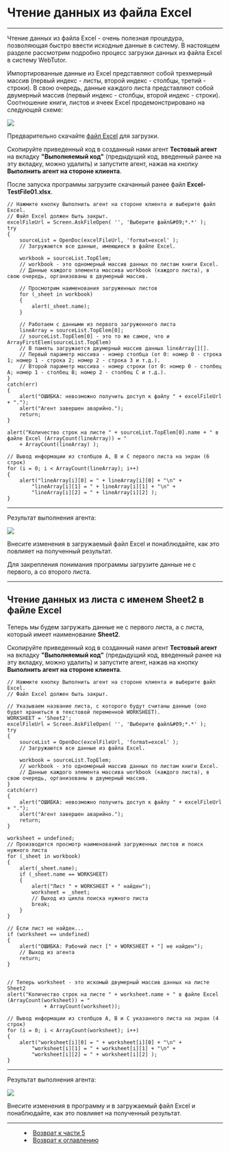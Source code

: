 # Чтение данных из файла Excel
***

Чтение данных из файла Excel - очень полезная процедура, позволяющая быстро ввести исходные данные в систему. В настоящем разделе рассмотрим подробно процесс загрузки данных из файла Excel в систему WebTutor.

Импортированные данные из Excel представляют собой трехмерный массив (первый индекс - листы, второй индекс - столбцы, третий - строки). В свою очередь, данные каждого листа представляют собой двумерный массив (первый индекс - столбцы, второй индекс - строки). Соотношение книги, листов и ячеек Excel продемонстрировано на следующей схеме: 

![](excel03.PNG)

Предварительно скачайте [файл Excel](Excel-TestFile01.xlsx) для загрузки.

Скопируйте приведенный код в созданный нами агент **Тестовый агент** на вкладку **"Выполняемый код"** (предыдущий код, введенный ранее на эту вкладку, можно удалить) и запустите агент, нажав на кнопку **Выполнить агент на стороне клиента**.

После запуска программы загрузите скачанный ранее файл **Excel-TestFile01.xlsx**.

    // Нажмите кнопку Выполнить агент на стороне клиента и выберите файл Excel.
    // Файл Excel должен быть закрыт.
    excelFileUrl = Screen.AskFileOpen( '', 'Выберите файл&#09;*.*' );
    try
    {
    	sourceList = OpenDoc(excelFileUrl, 'format=excel' );
     	// Загружаются все данные, имеющиеся в файле Excel.

     	workbook = sourceList.TopElem;
     	// workbook - это одномерный массив данных по листам книги Excel.
     	// Данные каждого элемента массива workbook (каждого листа), в свою очередь, организованы в двумерный массив.

     	// Просмотрим наименования загруженных листов
    	for (_sheet in workbook)
    	{
    		alert(_sheet.name);
     	}

    	// Работаем с данными из первого загруженного листа
    	lineArray = sourceList.TopElem[0];
     	// sourceList.TopElem[0] - это то же самое, что и ArrayFirstElem(sourceList.TopElem)
    	// В память загружается двумерный массив данных lineArray[][].
     	// Первый параметр массива - номер столбца (от 0: номер 0 - строка 1; номер 1 - строка 2; номер 2 - строка 3 и т.д.).
    	// Второй параметр массива - номер строки (от 0: номер 0 - столбец A; номер 1 - столбец B; номер 2 - столбец C и т.д.).
    }
    catch(err)
    {
    	alert("ОШИБКА: невозможно получить доступ к файлу " + excelFileUrl + ".");
    	alert("Агент завершен аварийно.");
    	return;
    } 

    alert("Количество строк на листе " + sourceList.TopElem[0].name + " в файле Excel (ArrayCount(lineArray)) = " 
		+ ArrayCount(lineArray) );

    // Вывод информации из столбцов A, B и С первого листа на экран (6 строк)
    for (i = 0; i < ArrayCount(lineArray); i++)
    {
    	alert("lineArray[i][0] = " + lineArray[i][0] + "\n" + 
    		"lineArray[i][1] = " + lineArray[i][1] + "\n" + 
    		"lineArray[i][2] = " + lineArray[i][2] );
    }

---

Результат выполнения агента:

![](excel01.PNG)

Внесите изменения в загружаемый файл Excel и понаблюдайте, как это повлияет на полученный результат.

Для закрепления понимания программы загрузите данные не с первого, а со второго листа.

---

## Чтение данных из листа с именем Sheet2 в файле Excel

Теперь мы будем загружать данные не с первого листа, а с листа, который имеет наименование **Sheet2**.

Скопируйте приведенный код в созданный нами агент **Тестовый агент** на вкладку **"Выполняемый код"** (предыдущий код, введенный ранее на эту вкладку, можно удалить) и запустите агент, нажав на кнопку **Выполнить агент на стороне клиента**.

	// Нажмите кнопку Выполнить агент на стороне клиента и выберите файл Excel.
	// Файл Excel должен быть закрыт.

	// Указываем название листа, с которого будут считаны данные (оно будет храниться в текстовой переменной WORKSHEET).
	WORKSHEET = 'Sheet2';
	excelFileUrl = Screen.AskFileOpen( '', 'Выберите файл&#09;*.*' );
	try
	{
		sourceList = OpenDoc(excelFileUrl, 'format=excel' );
		// Загружаются все данные из файла Excel.

		workbook = sourceList.TopElem;
		// workbook - это одномерный массив данных по листам книги Excel.
		// Данные каждого элемента массива workbook (каждого листа), в свою очередь, организованы в двумерный массив.
	}
	catch(err)
	{
		alert("ОШИБКА: невозможно получить доступ к файлу " + excelFileUrl + ".");
		alert("Агент завершен аварийно.");
		return;
	}

	worksheet = undefined;
	// Производится просмотр наименований загруженных листов и поиск нужного листа 
	for (_sheet in workbook)
	{
		alert(_sheet.name);
		if (_sheet.name == WORKSHEET)	
		{
			alert("Лист " + WORKSHEET + " найден");
			worksheet = _sheet;
			// Выход из цикла поиска нужного листа
			break;
		}
	}

	// Если лист не найден...
	if (worksheet == undefined)
	{
		alert("ОШИБКА: Рабочий лист [" + WORKSHEET + "] не найден");
		// Выход из агента
		return;
	}


	// Теперь worksheet - это искомый двумерный массив данных на листе Sheet2
	alert("Количество строк на листе " + worksheet.name + " в файле Excel (ArrayCount(worksheet)) = " 
        	    + ArrayCount(worksheet));

	// Вывод информации из столбцов A, B и С указанного листа на экран (4 строк)
	for (i = 0; i < ArrayCount(worksheet); i++)
	{
		alert("worksheet[i][0] = " + worksheet[i][0] + "\n" + 
			"worksheet[i][1] = " + worksheet[i][1] + "\n" + 
			"worksheet[i][2] = " + worksheet[i][2] );
	}


---

Результат выполнения агента:

![](excel02.PNG)

Внесите изменения в программу и в загружаемый файл Excel и понаблюдайте, как это повлияет на полученный результат.

***

<dd><li> <a href="5_practical_realization.md"> Возврат к части 5</a></dd>

<dd><li> <a href="README.md"> Возврат к оглавлению</a></dd>

